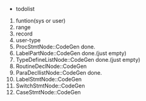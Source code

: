 * todolist

1. funtion(sys or user)
2. range
3. record
4. user-type
5. ProcStmtNode::CodeGen  done.
6. LabelPartNode::CodeGen done.(just empty)
7. TypeDefineListNode::CodeGen done.(just empty)
8. RoutineDeclNode::CodeGen
9. ParaDecllistNode::CodeGen done.
10. LabelStmtNode::CodeGen
11. SwitchStmtNode::CodeGen
12. CaseStmtNode::CodeGen